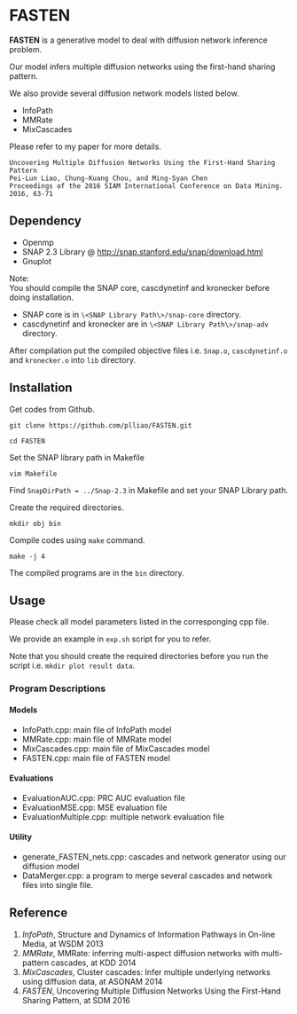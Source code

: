 # FASTEN

**FASTEN** is a generative model to deal with diffusion network inference problem.

Our model infers multiple diffusion networks using the first-hand sharing pattern.

We also provide several diffusion network models listed below.

* InfoPath
* MMRate
* MixCascades

Please refer to my paper for more details.

```
Uncovering Multiple Diffusion Networks Using the First-Hand Sharing Pattern
Pei-Lun Liao, Chung-Kuang Chou, and Ming-Syan Chen
Proceedings of the 2016 SIAM International Conference on Data Mining. 2016, 63-71 
```

## Dependency
* Openmp
* SNAP 2.3 Library @ http://snap.stanford.edu/snap/download.html
* Gnuplot

Note:  
You should compile the SNAP core, cascdynetinf and kronecker before doing installation.  
  * SNAP core is in `\<SNAP Library Path\>/snap-core` directory.  
  * cascdynetinf and kronecker are in `\<SNAP Library Path\>/snap-adv` directory.  

After compilation put the compiled objective files i.e. `Snap.o`, `cascdynetinf.o` and `kronecker.o` into `lib` directory.

## Installation

Get codes from Github.

`git clone https://github.com/plliao/FASTEN.git`

`cd FASTEN`

Set the SNAP library path in Makefile

`vim Makefile`

Find `SnapDirPath = ../Snap-2.3` in Makefile and set your SNAP Library path.

Create the required directories.

`mkdir obj bin`

Compile codes using `make` command.

`make -j 4`

The compiled programs are in the `bin` directory.

## Usage

Please check all model parameters listed in the corresponging cpp file. 

We provide an example in `exp.sh` script for you to refer.

Note that you should create the required directories before you run the script i.e. `mkdir plot result data`.

### Program Descriptions
#### Models
* InfoPath.cpp: main file of InfoPath model  
* MMRate.cpp: main file of MMRate model  
* MixCascades.cpp: main file of MixCascades model  
* FASTEN.cpp: main file of FASTEN model

#### Evaluations
* EvaluationAUC.cpp: PRC AUC evaluation file  
* EvaluationMSE.cpp: MSE evaluation file  
* EvaluationMultiple.cpp: multiple network evaluation file  

#### Utility
* generate_FASTEN_nets.cpp: cascades and network generator using our diffusion model  
* DataMerger.cpp: a program to merge several cascades and network files into single file.

## Reference
1. *InfoPath*, Structure and Dynamics of Information Pathways in On-line Media, at WSDM 2013
2. *MMRate*, MMRate: inferring multi-aspect diffusion networks with multi-pattern cascades, at KDD 2014
3. *MixCascades*, Cluster cascades: Infer multiple underlying networks using diffusion data, at ASONAM 2014
4. *FASTEN*, Uncovering Multiple Diffusion Networks Using the First-Hand Sharing Pattern, at SDM 2016
